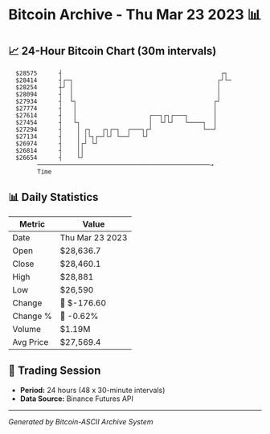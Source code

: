 # Bitcoin Archive - Thu Mar 23 2023 📊

## 📈 24-Hour Bitcoin Chart (30m intervals)

```
  $28575      ┤                                            ┌┐  
  $28414      ┤┌─┐                                        ┌┘└─ 
  $28254      ┼┘ │                                        │    
  $28094      ┤  │                                        │    
  $27934      ┤  └┐                                      ┌┘    
  $27774      ┤   │                                      │     
  $27614      ┤   │                    ┌──┐┌┐┌───┐       │     
  $27454      ┤   └┐                   │  └┘└┘   └────┐  │     
  $27294      ┤    │ ┌┐   ┌┐┌─┐  ┌───┐┌┘              └──┘     
  $27134      ┤    │ │└┐┌─┘└┘ └──┘   └┘                        
  $26974      ┤    │┌┘ └┘                                      
  $26814      ┤    ││                                          
  $26654      ┤    └┘                                          
        ────────────────────────────────────────────────→
        Time
```

## 📊 Daily Statistics

| Metric | Value |
|--------|-------|
| Date | Thu Mar 23 2023 |
| Open | $28,636.7 |
| Close | $28,460.1 |
| High | $28,881 |
| Low | $26,590 |
| Change | 🔴 $-176.60 |
| Change % | 🔴 -0.62% |
| Volume | $1.19M |
| Avg Price | $27,569.4 |

## 📅 Trading Session

- **Period:** 24 hours (48 x 30-minute intervals)
- **Data Source:** Binance Futures API

---
*Generated by Bitcoin-ASCII Archive System*
